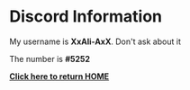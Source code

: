 # Discord Information

My username is **XxAli-AxX**. Don't ask about it

The number is **#5252**

[**Click here to return HOME**](https://edisonwang03.github.io/APCS-Final-Website/)

